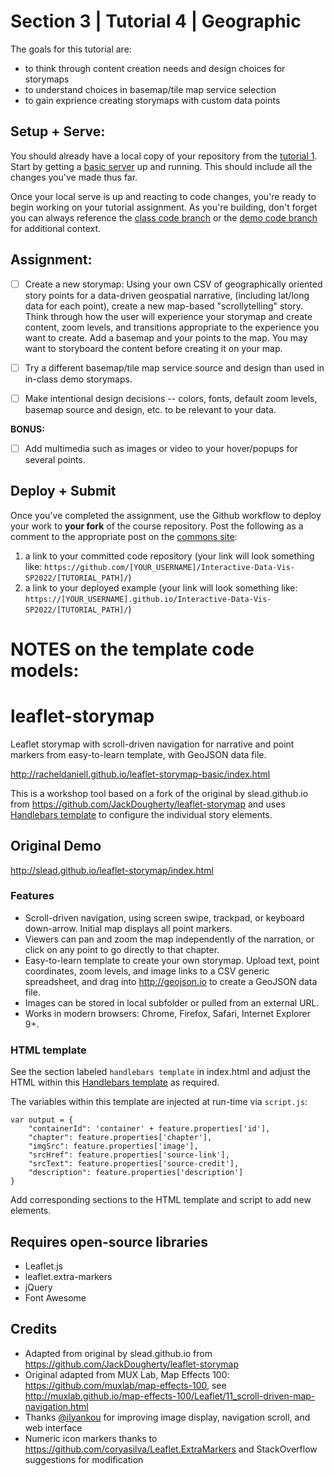 # Section 3 | Tutorial 4 | Geographic

The goals for this tutorial are:

- to think through content creation needs and design choices for storymaps
- to understand choices in basemap/tile map service selection
- to gain exprience creating storymaps with custom data points

## Setup + Serve:

You should already have a local copy of your repository from the [tutorial 1](../1_1_getting_started/README.md). Start by getting a [basic server](../1_1_getting_started/3_BASIC_SERVER.md) up and running. This should include all the changes you've made thus far.

Once your local serve is up and reacting to code changes, you're ready to begin working on your tutorial assignment.
As you're building, don't forget you can always reference the [class code branch](https://github.com/InteractiveDataVis/Interactive-Data-Vis-Fall2021/tree/class/) or the [demo code branch](https://github.com/InteractiveDataVis/Interactive-Data-Vis-Fall2021/tree/demo/) for additional context.

## Assignment:

- [ ] Create a new storymap: Using your own CSV of geographically oriented story points for a data-driven geospatial narrative, (including lat/long data for each point), create a new map-based "scrollytelling" story. Think through how the user will experience your storymap and create content, zoom levels, and transitions appropriate to the experience you want to create. Add a basemap and your points to the map. You may want to storyboard the content before creating it on your map.

- [ ] Try a different basemap/tile map service source and design than used in in-class demo storymaps.

- [ ] Make intentional design decisions -- colors, fonts, default zoom levels, basemap source and design, etc. to be relevant to your data.

**BONUS:**

- [ ] Add multimedia such as images or video to your hover/popups for several points.

## Deploy + Submit

Once you've completed the assignment, use the Github workflow to deploy your work to **your fork** of the course repository. Post the following as a comment to the appropriate post on the [commons site](https://data73200sp2022.commons.gc.cuny.edu/):
1. a link to your committed code repository (your link will look something like: `https://github.com/[YOUR_USERNAME]/Interactive-Data-Vis-SP2022/[TUTORIAL_PATH]/`)
2. a link to your deployed example (your link will look something like: `https://[YOUR_USERNAME].github.io/Interactive-Data-Vis-SP2022/[TUTORIAL_PATH]/`)


# NOTES on the template code models:

# leaflet-storymap
Leaflet storymap with scroll-driven navigation for narrative and point markers from easy-to-learn template, with GeoJSON data file.

http://racheldaniell.github.io/leaflet-storymap-basic/index.html

This is a workshop tool based on a fork of the original by slead.github.io from https://github.com/JackDougherty/leaflet-storymap and uses [Handlebars template](http://handlebarsjs.com/) to configure the individual story elements.

## Original Demo
http://slead.github.io/leaflet-storymap/index.html

### Features
- Scroll-driven navigation, using screen swipe, trackpad, or keyboard down-arrow. Initial map displays all point markers.
- Viewers can pan and zoom the map independently of the narration, or click on any point to go directly to that chapter.
- Easy-to-learn template to create your own storymap. Upload text, point coordinates, zoom levels, and image links to a CSV generic spreadsheet, and drag into http://geojson.io to create a GeoJSON data file.
- Images can be stored in local subfolder or pulled from an external URL.
- Works in modern browsers: Chrome, Firefox, Safari, Internet Explorer 9+.

### HTML template
See the section labeled `handlebars template` in index.html and adjust the HTML within this [Handlebars template](http://handlebarsjs.com/) as required. 

The variables within this template are injected at run-time via `script.js`:

```
var output = {
    "containerId": 'container' + feature.properties['id'],
    "chapter": feature.properties['chapter'],
    "imgSrc": feature.properties['image'],
    "srcHref": feature.properties['source-link'],
    "srcText": feature.properties['source-credit'],
    "description": feature.properties['description']
}
```

Add corresponding sections to the HTML template and script to add new elements.


## Requires open-source libraries
- Leaflet.js
- leaflet.extra-markers
- jQuery
- Font Awesome

## Credits
- Adapted from original by slead.github.io from https://github.com/JackDougherty/leaflet-storymap 
- Original adapted from MUX Lab, Map Effects 100: https://github.com/muxlab/map-effects-100, see http://muxlab.github.io/map-effects-100/Leaflet/11_scroll-driven-map-navigation.html
- Thanks [@ilyankou](https://github.com/ilyankou) for improving image display, navigation scroll, and web interface
- Numeric icon markers thanks to https://github.com/coryasilva/Leaflet.ExtraMarkers and StackOverflow suggestions for modification
